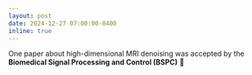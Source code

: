 ```yaml
---
layout: post
date: 2024-12-27 07:00:00-0400
inline: true
---
```


One paper about high-dimensional MRI denoising was accepted by the **Biomedical Signal Processing and Control (BSPC)** :tada:
